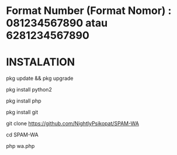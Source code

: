 # Format Number (Format Nomor) : 081234567890 atau 6281234567890

# INSTALATION

pkg update && pkg upgrade

pkg install python2

pkg install php

pkg install git

git clone https://github.com/NightlyPsikopat/SPAM-WA

cd SPAM-WA

php wa.php






